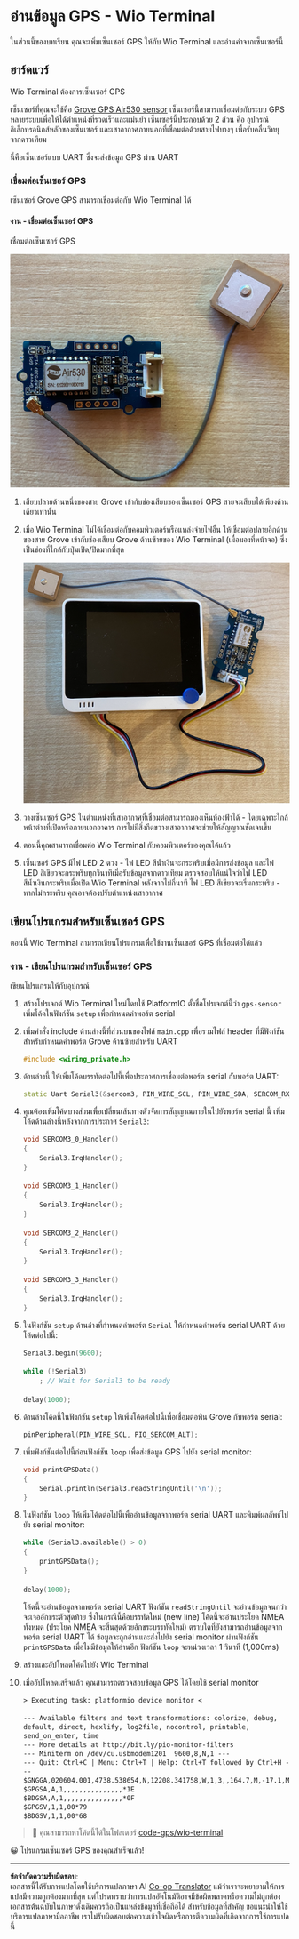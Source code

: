 <!--
CO_OP_TRANSLATOR_METADATA:
{
  "original_hash": "da6ae0a795cf06be33d23ca5b8493fc8",
  "translation_date": "2025-08-27T20:50:27+00:00",
  "source_file": "3-transport/lessons/1-location-tracking/wio-terminal-gps-sensor.md",
  "language_code": "th"
}
-->
# อ่านข้อมูล GPS - Wio Terminal

ในส่วนนี้ของบทเรียน คุณจะเพิ่มเซ็นเซอร์ GPS ให้กับ Wio Terminal และอ่านค่าจากเซ็นเซอร์นี้

## ฮาร์ดแวร์

Wio Terminal ต้องการเซ็นเซอร์ GPS

เซ็นเซอร์ที่คุณจะใช้คือ [Grove GPS Air530 sensor](https://www.seeedstudio.com/Grove-GPS-Air530-p-4584.html) เซ็นเซอร์นี้สามารถเชื่อมต่อกับระบบ GPS หลายระบบเพื่อให้ได้ตำแหน่งที่รวดเร็วและแม่นยำ เซ็นเซอร์นี้ประกอบด้วย 2 ส่วน คือ อุปกรณ์อิเล็กทรอนิกส์หลักของเซ็นเซอร์ และเสาอากาศภายนอกที่เชื่อมต่อด้วยสายไฟบางๆ เพื่อรับคลื่นวิทยุจากดาวเทียม

นี่คือเซ็นเซอร์แบบ UART ซึ่งจะส่งข้อมูล GPS ผ่าน UART

### เชื่อมต่อเซ็นเซอร์ GPS

เซ็นเซอร์ Grove GPS สามารถเชื่อมต่อกับ Wio Terminal ได้

#### งาน - เชื่อมต่อเซ็นเซอร์ GPS

เชื่อมต่อเซ็นเซอร์ GPS

![เซ็นเซอร์ Grove GPS](../../../../../translated_images/grove-gps-sensor.247943bf69b03f0d1820ef6ed10c587f9b650e8db55b936851c92412180bd3e2.th.png)

1. เสียบปลายด้านหนึ่งของสาย Grove เข้ากับช่องเสียบของเซ็นเซอร์ GPS สายจะเสียบได้เพียงด้านเดียวเท่านั้น

1. เมื่อ Wio Terminal ไม่ได้เชื่อมต่อกับคอมพิวเตอร์หรือแหล่งจ่ายไฟอื่น ให้เชื่อมต่อปลายอีกด้านของสาย Grove เข้ากับช่องเสียบ Grove ด้านซ้ายของ Wio Terminal (เมื่อมองที่หน้าจอ) ซึ่งเป็นช่องที่ใกล้กับปุ่มเปิด/ปิดมากที่สุด

    ![เซ็นเซอร์ Grove GPS เชื่อมต่อกับช่องเสียบด้านซ้าย](../../../../../translated_images/wio-gps-sensor.19fd52b81ce58095d5deb3d4e5a1fdd88818d76569b00b1f0d740c92dc986525.th.png)

1. วางเซ็นเซอร์ GPS ในตำแหน่งที่เสาอากาศที่เชื่อมต่อสามารถมองเห็นท้องฟ้าได้ - โดยเฉพาะใกล้หน้าต่างที่เปิดหรือภายนอกอาคาร การไม่มีสิ่งกีดขวางเสาอากาศจะช่วยให้สัญญาณชัดเจนขึ้น

1. ตอนนี้คุณสามารถเชื่อมต่อ Wio Terminal กับคอมพิวเตอร์ของคุณได้แล้ว

1. เซ็นเซอร์ GPS มีไฟ LED 2 ดวง - ไฟ LED สีน้ำเงินจะกระพริบเมื่อมีการส่งข้อมูล และไฟ LED สีเขียวจะกระพริบทุกวินาทีเมื่อรับข้อมูลจากดาวเทียม ตรวจสอบให้แน่ใจว่าไฟ LED สีน้ำเงินกระพริบเมื่อเปิด Wio Terminal หลังจากไม่กี่นาที ไฟ LED สีเขียวจะเริ่มกระพริบ - หากไม่กระพริบ คุณอาจต้องปรับตำแหน่งเสาอากาศ

## เขียนโปรแกรมสำหรับเซ็นเซอร์ GPS

ตอนนี้ Wio Terminal สามารถเขียนโปรแกรมเพื่อใช้งานเซ็นเซอร์ GPS ที่เชื่อมต่อได้แล้ว

### งาน - เขียนโปรแกรมสำหรับเซ็นเซอร์ GPS

เขียนโปรแกรมให้กับอุปกรณ์

1. สร้างโปรเจกต์ Wio Terminal ใหม่โดยใช้ PlatformIO ตั้งชื่อโปรเจกต์นี้ว่า `gps-sensor` เพิ่มโค้ดในฟังก์ชัน `setup` เพื่อกำหนดค่าพอร์ต serial

1. เพิ่มคำสั่ง include ด้านล่างนี้ที่ส่วนบนของไฟล์ `main.cpp` เพื่อรวมไฟล์ header ที่มีฟังก์ชันสำหรับกำหนดค่าพอร์ต Grove ด้านซ้ายสำหรับ UART

    ```cpp
    #include <wiring_private.h>
    ```

1. ด้านล่างนี้ ให้เพิ่มโค้ดบรรทัดต่อไปนี้เพื่อประกาศการเชื่อมต่อพอร์ต serial กับพอร์ต UART:

    ```cpp
    static Uart Serial3(&sercom3, PIN_WIRE_SCL, PIN_WIRE_SDA, SERCOM_RX_PAD_1, UART_TX_PAD_0);
    ```

1. คุณต้องเพิ่มโค้ดบางส่วนเพื่อเปลี่ยนเส้นทางตัวจัดการสัญญาณภายในไปยังพอร์ต serial นี้ เพิ่มโค้ดด้านล่างนี้หลังจากการประกาศ `Serial3`:

    ```cpp
    void SERCOM3_0_Handler()
    {
        Serial3.IrqHandler();
    }
    
    void SERCOM3_1_Handler()
    {
        Serial3.IrqHandler();
    }
    
    void SERCOM3_2_Handler()
    {
        Serial3.IrqHandler();
    }
    
    void SERCOM3_3_Handler()
    {
        Serial3.IrqHandler();
    }
    ```

1. ในฟังก์ชัน `setup` ด้านล่างที่กำหนดค่าพอร์ต `Serial` ให้กำหนดค่าพอร์ต serial UART ด้วยโค้ดต่อไปนี้:

    ```cpp
    Serial3.begin(9600);

    while (!Serial3)
        ; // Wait for Serial3 to be ready

    delay(1000);
    ```

1. ด้านล่างโค้ดนี้ในฟังก์ชัน `setup` ให้เพิ่มโค้ดต่อไปนี้เพื่อเชื่อมต่อพิน Grove กับพอร์ต serial:

    ```cpp
    pinPeripheral(PIN_WIRE_SCL, PIO_SERCOM_ALT);
    ```

1. เพิ่มฟังก์ชันต่อไปนี้ก่อนฟังก์ชัน `loop` เพื่อส่งข้อมูล GPS ไปยัง serial monitor:

    ```cpp
    void printGPSData()
    {
        Serial.println(Serial3.readStringUntil('\n'));
    }
    ```

1. ในฟังก์ชัน `loop` ให้เพิ่มโค้ดต่อไปนี้เพื่ออ่านข้อมูลจากพอร์ต serial UART และพิมพ์ผลลัพธ์ไปยัง serial monitor:

    ```cpp
    while (Serial3.available() > 0)
    {
        printGPSData();
    }
    
    delay(1000);
    ```

    โค้ดนี้จะอ่านข้อมูลจากพอร์ต serial UART ฟังก์ชัน `readStringUntil` จะอ่านข้อมูลจนกว่าจะเจออักขระตัวสุดท้าย ซึ่งในกรณีนี้คือบรรทัดใหม่ (new line) โค้ดนี้จะอ่านประโยค NMEA ทั้งหมด (ประโยค NMEA จะสิ้นสุดด้วยอักขระบรรทัดใหม่) ตราบใดที่ยังสามารถอ่านข้อมูลจากพอร์ต serial UART ได้ ข้อมูลจะถูกอ่านและส่งไปยัง serial monitor ผ่านฟังก์ชัน `printGPSData` เมื่อไม่มีข้อมูลให้อ่านอีก ฟังก์ชัน `loop` จะหน่วงเวลา 1 วินาที (1,000ms)

1. สร้างและอัปโหลดโค้ดไปยัง Wio Terminal

1. เมื่ออัปโหลดเสร็จแล้ว คุณสามารถตรวจสอบข้อมูล GPS ได้โดยใช้ serial monitor

    ```output
    > Executing task: platformio device monitor <
    
    --- Available filters and text transformations: colorize, debug, default, direct, hexlify, log2file, nocontrol, printable, send_on_enter, time
    --- More details at http://bit.ly/pio-monitor-filters
    --- Miniterm on /dev/cu.usbmodem1201  9600,8,N,1 ---
    --- Quit: Ctrl+C | Menu: Ctrl+T | Help: Ctrl+T followed by Ctrl+H ---
    $GNGGA,020604.001,4738.538654,N,12208.341758,W,1,3,,164.7,M,-17.1,M,,*67
    $GPGSA,A,1,,,,,,,,,,,,,,,*1E
    $BDGSA,A,1,,,,,,,,,,,,,,,*0F
    $GPGSV,1,1,00*79
    $BDGSV,1,1,00*68
    ```

> 💁 คุณสามารถหาโค้ดนี้ได้ในโฟลเดอร์ [code-gps/wio-terminal](../../../../../3-transport/lessons/1-location-tracking/code-gps/wio-terminal)

😀 โปรแกรมเซ็นเซอร์ GPS ของคุณสำเร็จแล้ว!

---

**ข้อจำกัดความรับผิดชอบ**:  
เอกสารนี้ได้รับการแปลโดยใช้บริการแปลภาษา AI [Co-op Translator](https://github.com/Azure/co-op-translator) แม้ว่าเราจะพยายามให้การแปลมีความถูกต้องมากที่สุด แต่โปรดทราบว่าการแปลอัตโนมัติอาจมีข้อผิดพลาดหรือความไม่ถูกต้อง เอกสารต้นฉบับในภาษาดั้งเดิมควรถือเป็นแหล่งข้อมูลที่เชื่อถือได้ สำหรับข้อมูลที่สำคัญ ขอแนะนำให้ใช้บริการแปลภาษามืออาชีพ เราไม่รับผิดชอบต่อความเข้าใจผิดหรือการตีความผิดที่เกิดจากการใช้การแปลนี้